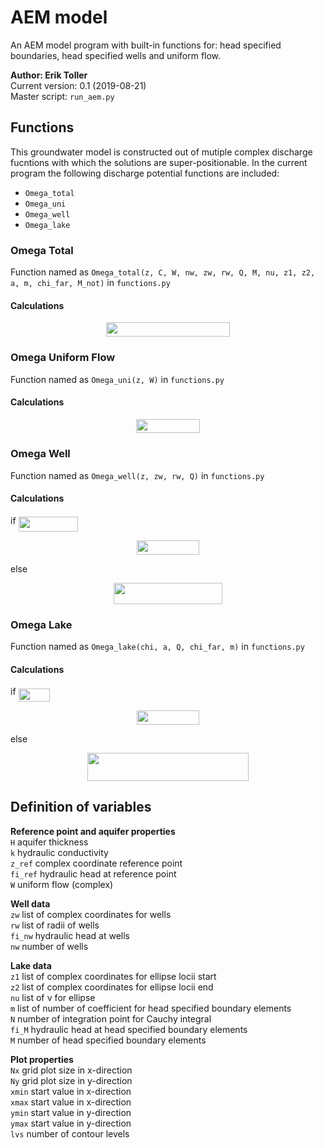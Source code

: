 # AEM model
An AEM model program with built-in functions for: head specified boundaries, head specified wells and uniform flow.

**Author: Erik Toller**  
Current version: 0.1 (2019-08-21)  
Master script: `run_aem.py`

## Functions
This groundwater model is constructed out of mutiple complex discharge fucntions with which the solutions are super-positionable. In the current program the following discharge potential functions are included:
- `Omega_total`
- `Omega_uni`
- `Omega_well`
- `Omega_lake`

### Omega Total
Function named as `Omega_total(z, C, W, nw, zw, rw, Q, M, nu, z1, z2, a, m, chi_far, M_not)` in `functions.py`

#### Calculations
<p align="center"><img src="/tex/80de4694585cb09373e7237104fcd930.svg?invert_in_darkmode&sanitize=true" align=middle width=198.0509223pt height=23.0593242pt/></p>

### Omega Uniform Flow
Function named as `Omega_uni(z, W)` in `functions.py`

#### Calculations
<p align="center"><img src="/tex/f9ed04fc578fd29159c24a1b01900809.svg?invert_in_darkmode&sanitize=true" align=middle width=102.58104449999999pt height=22.68260445pt/></p>

### Omega Well
Function named as `Omega_well(z, zw, rw, Q)` in `functions.py`

#### Calculations
if <img src="/tex/074746e0e5a47c594ef363aed64574c6.svg?invert_in_darkmode&sanitize=true" align=middle width=95.03039699999998pt height=24.65753399999998pt/>
<p align="center"><img src="/tex/8fb0697898d0f7492d4ab22050daf767.svg?invert_in_darkmode&sanitize=true" align=middle width=100.4512146pt height=23.0593242pt/></p>  
else  
<p align="center"><img src="/tex/0d82a5ad0756c30e318f5da5c46a6d75.svg?invert_in_darkmode&sanitize=true" align=middle width=173.2015692pt height=33.62942055pt/></p>

### Omega Lake
Function named as `Omega_lake(chi, a, Q, chi_far, m)` in `functions.py`

#### Calculations
if <img src="/tex/71acaaa86f32d6fbb06d7e20fc052bb8.svg?invert_in_darkmode&sanitize=true" align=middle width=50.707529399999984pt height=21.18721440000001pt/>  

<p align="center"><img src="/tex/96192b498b7b5f331600d4550b52dd3d.svg?invert_in_darkmode&sanitize=true" align=middle width=100.8045588pt height=23.0593242pt/></p>  

else  

<p align="center"><img src="/tex/a5d53d2556b03658023741863dacd162.svg?invert_in_darkmode&sanitize=true" align=middle width=257.33323440000004pt height=44.69878215pt/></p>

## Definition of variables
**Reference point and aquifer properties**  
`H` aquifer thickness  
`k` hydraulic conductivity  
`z_ref` complex coordinate reference point  
`fi_ref` hydraulic head at reference point  
`W` uniform flow (complex)  

**Well data**  
`zw` list of complex coordinates for wells  
`rw` list of radii of wells  
`fi_nw` hydraulic head at wells  
`nw` number of wells  

**Lake data**  
`z1` list of complex coordinates for ellipse locii start  
`z2` list of complex coordinates for ellipse locii end  
`nu` list of &nu; for ellipse  
`m` list of number of coefficient for head specified boundary elements  
`N` number of integration point for Cauchy integral  
`fi_M` hydraulic head at head specified boundary elements  
`M` number of head specified boundary elements  

**Plot properties**  
`Nx` grid plot size in x-direction  
`Ny` grid plot size in y-direction  
`xmin` start value in x-direction  
`xmax` start value in x-direction  
`ymin` start value in y-direction  
`ymax` start value in y-direction  
`lvs` number of contour levels  
